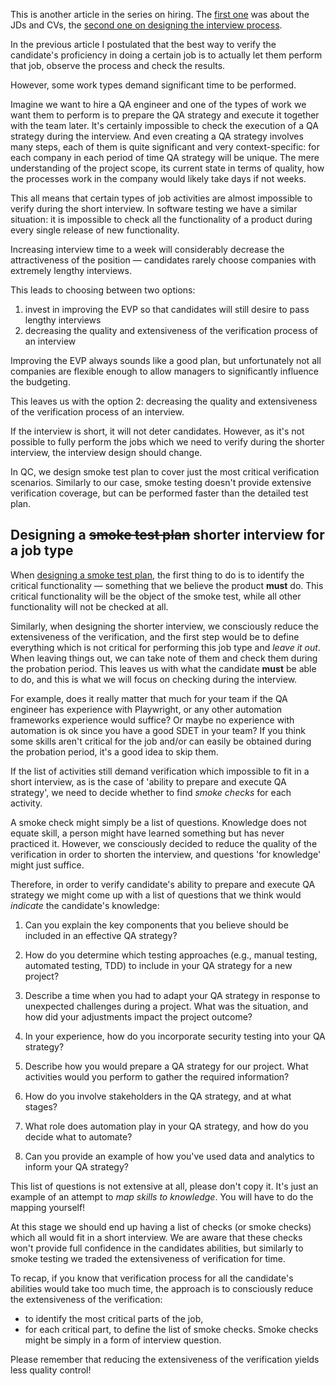 This is another article in the series on hiring. The [first one](https://qase.io/blog/hiring-quality-cvs/) was about the JDs and CVs, the [second one on designing the interview process](https://sharovatov.github.io/e/2024-01-qa-interview.html).

In the previous article I postulated that the best way to verify the candidate's proficiency in doing a certain job is to actually let them perform that job, observe the process and check the results.

However, some work types demand significant time to be performed.

Imagine we want to hire a QA engineer and one of the types of work we want them to perform is to prepare the QA strategy and execute it together with the team later. It's certainly impossible to check the execution of a QA strategy during the interview. And even creating a QA strategy involves many steps, each of them is quite significant and very context-specific: for each company in each period of time QA strategy will be unique. The mere understanding of the project scope, its current state in terms of quality, how the processes work in the company would likely take days if not weeks.

This all means that certain types of job activities are almost impossible to verify during the short interview. In software testing we have a similar situation: it is impossible to check all the functionality of a product during every single release of new functionality.

Increasing interview time to a week will considerably decrease the attractiveness of the position — candidates rarely choose companies with extremely lengthy interviews.

This leads to choosing between two options:
1. invest in improving the EVP so that candidates will still desire to pass lengthy interviews
2. decreasing the quality and extensiveness of the verification process of an interview

Improving the EVP always sounds like a good plan, but unfortunately not all companies are flexible enough to allow managers to significantly influence the budgeting.

This leaves us with the option 2: decreasing the quality and extensiveness of the verification process of an interview.

If the interview is short, it will not deter candidates. However, as it's not possible to fully perform the jobs which we need to verify during the shorter interview, the interview design should change.

In QC, we design smoke test plan to cover just the most critical verification scenarios. Similarly to our case, smoke testing doesn't provide extensive verification coverage, but can be performed faster than the detailed test plan.

## Designing a ~~smoke test plan~~ shorter interview for a job type

When [designing a smoke test plan](https://qase.io/blog/smoke-testing/), the first thing to do is to identify the critical functionality — something that we believe the product **must** do. This critical functionality will be the object of the smoke test, while all other functionality will not be checked at all.

Similarly, when designing the shorter interview, we consciously reduce the extensiveness of the verification, and the first step would be to define everything which is not critical for performing this job type and _leave it out_. When leaving things out, we can take note of them and check them during the probation period. This leaves us with what the candidate **must** be able to do, and this is what we will focus on checking during the interview.

For example, does it really matter that much for your team if the QA engineer has experience with Playwright, or any other automation frameworks experience would suffice? Or maybe no experience with automation is ok since you have a good SDET in your team? If you think some skills aren't critical for the job and/or can easily be obtained during the probation period, it's a good idea to skip them.

If the list of activities still demand verification which impossible to fit in a short interview, as is the case of 'ability to prepare and execute QA strategy', we need to decide whether to find _smoke checks_ for each activity.

A smoke check might simply be a list of questions. Knowledge does not equate skill, a person might have learned something but has never practiced it. However, we consciously decided to reduce the quality of the verification in order to shorten the interview, and questions 'for knowledge' might just suffice.

Therefore, in order to verify candidate's ability to prepare and execute QA strategy we might come up with a list of questions that we think would _indicate_ the candidate's knowledge:

1. Can you explain the key components that you believe should be included in an effective QA strategy?

2. How do you determine which testing approaches (e.g., manual testing, automated testing, TDD) to include in your QA strategy for a new project?

3. Describe a time when you had to adapt your QA strategy in response to unexpected challenges during a project. What was the situation, and how did your adjustments impact the project outcome?

4. In your experience, how do you incorporate security testing into your QA strategy?

5. Describe how you would prepare a QA strategy for our project. What activities would you perform to gather the required information?

6. How do you involve stakeholders in the QA strategy, and at what stages?

7. What role does automation play in your QA strategy, and how do you decide what to automate?

8. Can you provide an example of how you've used data and analytics to inform your QA strategy?

This list of questions is not extensive at all, please don't copy it. It's just an example of an attempt to _map skills to knowledge_. You will have to do the mapping yourself!

At this stage we should end up having a list of checks (or smoke checks) which all would fit in a short interview. We are aware that these checks won't provide full confidence in the candidates abilities, but similarly to smoke testing we traded the extensiveness of verification for time.

To recap, if you know that verification process for all the candidate's abilities would take too much time, the approach is to consciously reduce the extensiveness of the verification:
- to identify the most critical parts of the job,
- for each critical part, to define the list of smoke checks. Smoke checks might be simply in a form of interview question.

Please remember that reducing the extensiveness of the verification yields less quality control!

